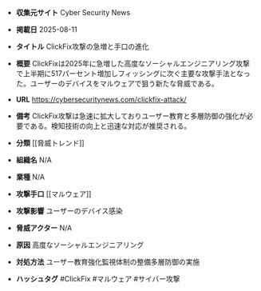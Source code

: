 - **収集元サイト**
Cyber Security News

- **掲載日**
2025-08-11

- **タイトル**
ClickFix攻撃の急増と手口の進化

- **概要**
ClickFixは2025年に急増した高度なソーシャルエンジニアリング攻撃で上半期に517パーセント増加しフィッシングに次ぐ主要な攻撃手法となった。ユーザーのデバイスをマルウェアで狙う新たな脅威である。

- **URL**
https://cybersecuritynews.com/clickfix-attack/

- **備考**
ClickFix攻撃は急速に拡大しておりユーザー教育と多層防御の強化が必要である。検知技術の向上と迅速な対応が推奨される。

- **分類**
[[脅威トレンド]]

- **組織名**
N/A

- **業種**
N/A

- **攻撃手口**
[[マルウェア]]

- **攻撃影響**
ユーザーのデバイス感染

- **脅威アクター**
N/A

- **原因**
高度なソーシャルエンジニアリング

- **対処方法**
ユーザー教育強化監視体制の整備多層防御の実施

- **ハッシュタグ**
#ClickFix #マルウェア #サイバー攻撃
